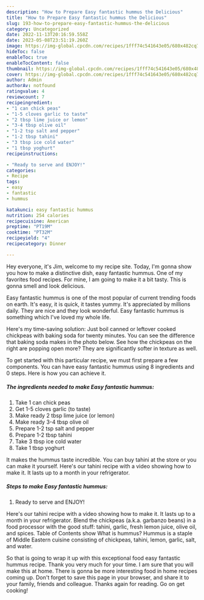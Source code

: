 ```yaml
---
description: "How to Prepare Easy fantastic hummus the Delicious"
title: "How to Prepare Easy fantastic hummus the Delicious"
slug: 193-how-to-prepare-easy-fantastic-hummus-the-delicious
category: Uncategorized
date: 2022-11-13T20:16:59.558Z
date: 2023-05-08T23:51:19.260Z
image: https://img-global.cpcdn.com/recipes/1fff74c541643e05/680x482cq70/easy-fantastic-hummus-recipe-main-photo.jpg
hideToc: false
enableToc: true
enableTocContent: false
thumbnail: https://img-global.cpcdn.com/recipes/1fff74c541643e05/680x482cq70/easy-fantastic-hummus-recipe-main-photo.jpg
cover: https://img-global.cpcdn.com/recipes/1fff74c541643e05/680x482cq70/easy-fantastic-hummus-recipe-main-photo.jpg
author: Admin
authorAv: notfound
ratingvalue: 4
reviewcount: 7
recipeingredient:
- "1 can chick peas"
- "1-5 cloves garlic to taste"
- "2 tbsp lime juice or lemon"
- "3-4 tbsp olive oil"
- "1-2 tsp salt and pepper"
- "1-2 tbsp tahini"
- "3 tbsp ice cold water"
- "1 tbsp yoghurt"
recipeinstructions:

- "Ready to serve and ENJOY!"
categories:
- Recipe
tags:
- easy
- fantastic
- hummus

katakunci: easy fantastic hummus 
nutrition: 254 calories
recipecuisine: American
preptime: "PT19M"
cooktime: "PT32M"
recipeyield: "4"
recipecategory: Dinner

---
```



Hey everyone, it's Jim, welcome to my recipe site. Today, I'm gonna show you how to make a distinctive dish, easy fantastic hummus. One of my favorites food recipes. For mine, I am going to make it a bit tasty. This is gonna smell and look delicious.

Easy fantastic hummus is one of the most popular of current trending foods on earth. It's easy, it is quick, it tastes yummy. It's appreciated by millions daily. They are nice and they look wonderful. Easy fantastic hummus is something which I've loved my whole life.

Here&#39;s my time-saving solution: Just boil canned or leftover cooked chickpeas with baking soda for twenty minutes. You can see the difference that baking soda makes in the photo below. See how the chickpeas on the right are popping open more? They are significantly softer in texture as well.


To get started with this particular recipe, we must first prepare a few components. You can have easy fantastic hummus using 8 ingredients and 0 steps. Here is how you can achieve it.

<!--inarticleads1-->

##### The ingredients needed to make Easy fantastic hummus:

1. Take 1 can chick peas
1. Get 1-5 cloves garlic (to taste)
1. Make ready 2 tbsp lime juice (or lemon)
1. Make ready 3-4 tbsp olive oil
1. Prepare 1-2 tsp salt and pepper
1. Prepare 1-2 tbsp tahini
1. Take 3 tbsp ice cold water
1. Take 1 tbsp yoghurt


It makes the hummus taste incredible. You can buy tahini at the store or you can make it yourself. Here&#39;s our tahini recipe with a video showing how to make it. It lasts up to a month in your refrigerator. 

<!--inarticleads2-->

##### Steps to make Easy fantastic hummus:


1. Ready to serve and ENJOY!

Here&#39;s our tahini recipe with a video showing how to make it. It lasts up to a month in your refrigerator. Blend the chickpeas (a.k.a. garbanzo beans) in a food processor with the good stuff: tahini, garlic, fresh lemon juice, olive oil, and spices. Table of Contents show What is hummus? Hummus is a staple of Middle Eastern cuisine consisting of chickpeas, tahini, lemon, garlic, salt, and water. 

So that is going to wrap it up with this exceptional food easy fantastic hummus recipe. Thank you very much for your time. I am sure that you will make this at home. There is gonna be more interesting food in home recipes coming up. Don't forget to save this page in your browser, and share it to your family, friends and colleague. Thanks again for reading. Go on get cooking!
